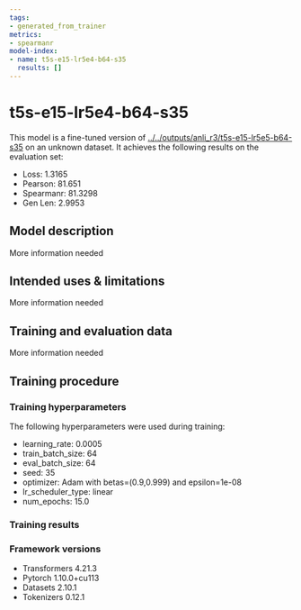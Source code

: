 ```yaml
---
tags:
- generated_from_trainer
metrics:
- spearmanr
model-index:
- name: t5s-e15-lr5e4-b64-s35
  results: []
---
```


<!-- This model card has been generated automatically according to the information the Trainer had access to. You
should probably proofread and complete it, then remove this comment. -->

# t5s-e15-lr5e4-b64-s35

This model is a fine-tuned version of [../../outputs/anli_r3/t5s-e15-lr5e5-b64-s35](https://huggingface.co/../../outputs/anli_r3/t5s-e15-lr5e5-b64-s35) on an unknown dataset.
It achieves the following results on the evaluation set:
- Loss: 1.3165
- Pearson: 81.651
- Spearmanr: 81.3298
- Gen Len: 2.9953

## Model description

More information needed

## Intended uses & limitations

More information needed

## Training and evaluation data

More information needed

## Training procedure

### Training hyperparameters

The following hyperparameters were used during training:
- learning_rate: 0.0005
- train_batch_size: 64
- eval_batch_size: 64
- seed: 35
- optimizer: Adam with betas=(0.9,0.999) and epsilon=1e-08
- lr_scheduler_type: linear
- num_epochs: 15.0

### Training results



### Framework versions

- Transformers 4.21.3
- Pytorch 1.10.0+cu113
- Datasets 2.10.1
- Tokenizers 0.12.1
